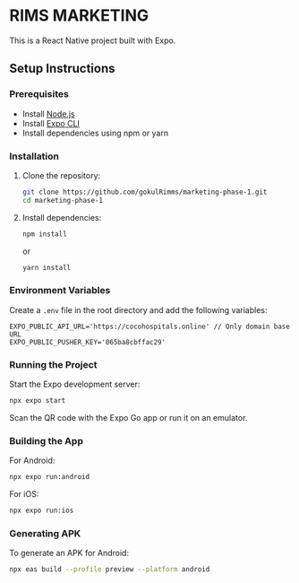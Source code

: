 # RIMS MARKETING

This is a React Native project built with Expo.

## Setup Instructions

### Prerequisites
- Install [Node.js](https://nodejs.org/)
- Install [Expo CLI](https://docs.expo.dev/get-started/installation/)
- Install dependencies using npm or yarn

### Installation
1. Clone the repository:
   ```sh
   git clone https://github.com/gokulRimms/marketing-phase-1.git
   cd marketing-phase-1
   ```
2. Install dependencies:
   ```sh
   npm install
   ```
   or
   ```sh
   yarn install
   ```

### Environment Variables
Create a `.env` file in the root directory and add the following variables:
```env
EXPO_PUBLIC_API_URL='https://cocohospitals.online' // Only domain base URL
EXPO_PUBLIC_PUSHER_KEY='065ba8cbffac29'
```

### Running the Project
Start the Expo development server:
```sh
npx expo start
```

Scan the QR code with the Expo Go app or run it on an emulator.

### Building the App
For Android:
```sh
npx expo run:android
```
For iOS:
```sh
npx expo run:ios
```

### Generating APK
To generate an APK for Android:
```sh
npx eas build --profile preview --platform android
```

